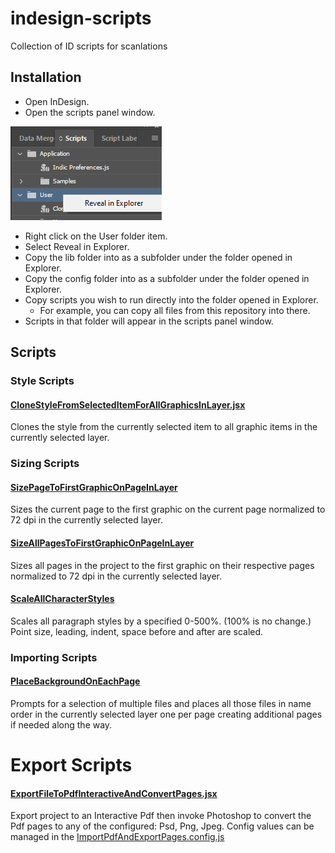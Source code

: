 # indesign-scripts
Collection of ID scripts for scanlations

## Installation

* Open InDesign.
* Open the scripts panel window.

![InDesign Scripts Panel](./resources/InDesignUserScriptLocation.jpg)

* Right click on the User folder item.
* Select Reveal in Explorer.
* Copy the lib folder into as a subfolder under the folder opened in Explorer.
* Copy the config folder into as a subfolder under the folder opened in Explorer.
* Copy scripts you wish to run directly into the folder opened in Explorer. 
  * For example, you can copy all files from this repository into there.
* Scripts in that folder will appear in the scripts panel window.

## Scripts

### Style Scripts

#### [CloneStyleFromSelectedItemForAllGraphicsInLayer.jsx](./CloneStyleFromSelectedItemForAllGraphicsInLayer.jsx)

Clones the style from the currently selected item to all graphic items in the currently selected layer.

### Sizing Scripts

#### [SizePageToFirstGraphicOnPageInLayer](./SizePageToFirstGraphicOnPageInLayer.jsx)

Sizes the current page to the first graphic on the current page normalized to 72 dpi in the currently selected layer.

#### [SizeAllPagesToFirstGraphicOnPageInLayer](./SizeAllPagesToFirstGraphicOnPageInLayer.jsx)

Sizes all pages in the project to the first graphic on their respective pages normalized to 72 dpi in the currently selected layer.

#### [ScaleAllCharacterStyles](./ScaleAllCharacterStyles.jsx)

Scales all paragraph styles by a specified 0-500%. (100% is no change.) Point size, leading, indent, space before and after are scaled.

### Importing Scripts

#### [PlaceBackgroundOnEachPage](./PlaceBackgroundOnEachPage.jsx)

Prompts for a selection of multiple files and places all those files in name order in the currently selected layer one per page creating additional pages if needed along the way.

# Export Scripts

#### [ExportFileToPdfInteractiveAndConvertPages.jsx](ExportFileToPdfInteractiveAndConvertPages.jsx)

Export project to an Interactive Pdf then invoke Photoshop to convert the Pdf pages to any of the configured: Psd, Png, Jpeg. Config values can be managed in the [ImportPdfAndExportPages.config.js](config/ImportPdfAndExportPages.config.js)
